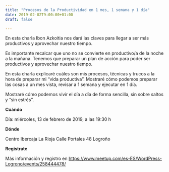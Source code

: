 ```yaml
---
title: "Procesos de la Productividad en 1 mes, 1 semana y 1 día"
date: 2019-02-02T9:00:00+01:00
draft: false

---
```

En esta charla Ibon Azkoitia nos dará las claves para llegar a ser más productivos y aprovechar nuestro tiempo.

<!--more-->

Es importante recalcar que uno no se convierte en productivo/a de la noche a la mañana. Tenemos que preparar un plan de acción para poder ser productivos y aprovechar nuestro tiempo.

En esta charla explicaré cuáles son mis procesos, técnicas y trucos a la hora de preparar mi “vida productiva”. Mostraré cómo podemos preparar las cosas a un mes vista, revisar a 1 semana y ejecutar en 1 día.

Mostraré cómo podemos vivir el día a día de forma sencilla, sin sobre saltos y “sin estrés”.

__Cuándo__

Día: miércoles, 13 de febrero de 2019, a las 19:30 h

__Dónde__

Centro Ibercaja La Rioja
Calle Portales 48
Logroño

__Registrate__

Más información y registro en https://www.meetup.com/es-ES/WordPress-Logrono/events/258444478/